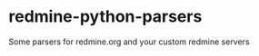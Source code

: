 redmine-python-parsers
======================

Some parsers for redmine.org and your custom redmine servers
